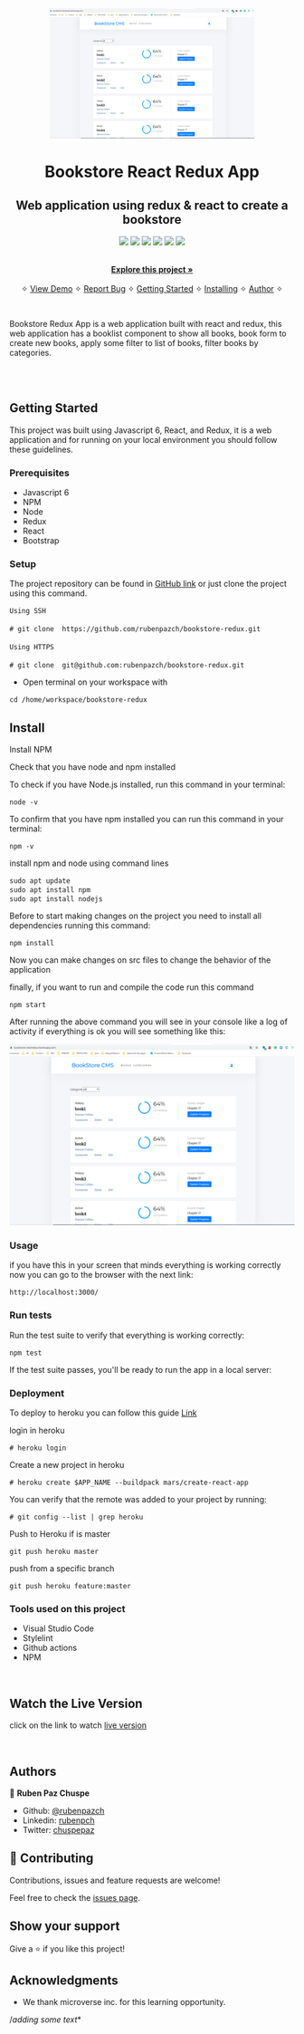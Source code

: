 <p align="center">
    <img src="./print.png"
        height="230">
</p>

<p align="center">
    <h1 align="center"> Bookstore React Redux App  </h1>    
</p>

<p align="center">
    <h2 align="center"> Web application using redux & react to create a bookstore</h2>    
</p>

<p align="center">
    <a href="https://img.shields.io/badge/Microverse-blueviolet" alt="Contributors">
        <img src="https://img.shields.io/badge/Microverse-blueviolet" /></a>
    <a href="https://www.w3schools.com/js/js_es6.asp" alt="JavaScript">
        <img src="https://img.shields.io/badge/JavaScript-6.0.0-yellowgreen" /></a>
    <a href="https://reactjs.org/" alt="React">
        <img src="https://img.shields.io/badge/React-built-orange" /></a>
    <a href="https://nodejs.org/es/" alt="Node">
        <img src="https://img.shields.io/badge/Node.js-Built-green" /></a>
    <a href="https://redux.js.org/" alt="Redux">
        <img src="https://img.shields.io/badge/Redux-built-lightgrey" /></a>  
    <a href="https://www.heroku.com/" alt="Heroku">
        <img src="https://img.shields.io/badge/Heroku-published-lightgrey" /></a>
</p>



  <p align="center">    
    <br />
    <a href="https://github.com/rubenpazch/bookstore-redux"><strong>Explore this project »</strong></a>
    <br />
    <br />&#10023;
    <a href="https://bookstore-reactredux.herokuapp.com/">View Demo</a>   &#10023;  
    <a href="https://github.com/rubenpazch/bookstore-redux/issues">Report Bug</a> &#10023;
    <a href="#Getting-Started">Getting Started</a> &#10023; 
    <a href="#Install">Installing</a> &#10023;    
    <a href="#Authors">Author</a> &#10023;
  </p>



<br/>

Bookstore Redux App is a web application built with react and redux, this web application has a booklist component to show all books, book form to create new books, apply some filter to list of books, filter books by categories.

<br/>
<!--- 
<img src="./gifPreview.gif" width="100%"/>
-->
<br/>

## Getting Started

This project was built using Javascript 6, React, and Redux, it is a web application and for running on your local environment you should follow these guidelines.


### Prerequisites

- Javascript 6
- NPM
- Node
- Redux
- React
- Bootstrap

### Setup

The project repository can be found in [GitHub link](https://github.com/rubenpazch/bookstore-redux/) or just clone the project using this command. 


```
Using SSH 

# git clone  https://github.com/rubenpazch/bookstore-redux.git

Using HTTPS

# git clone  git@github.com:rubenpazch/bookstore-redux.git

```

+ Open terminal on your workspace with

```
cd /home/workspace/bookstore-redux
```



## Install


Install NPM

Check that you have node and npm installed

To check if you have Node.js installed, run this command in your terminal:


```
node -v
```

To confirm that you have npm installed you can run this command in your terminal:


```
npm -v
```

install  npm and node  using command lines


```
sudo apt update
sudo apt install npm
sudo apt install nodejs
```

Before to start making changes on the project you need to install all dependencies running this command:

```
npm install
```


Now you can make changes on src files to change the behavior of the application

finally, if you want to run and compile the code run this command

```
npm start
```

After running the above command you will see in your console like a log of activity if everything is ok you will see something like this:

![screenshot](./print.png)



### Usage

if you have this in your screen that minds everything is working correctly now you can go to the browser with the next link:

```
http://localhost:3000/
```


### Run tests

Run the test suite to verify that everything is working correctly:

```
npm test
```

If the test suite passes, you'll be ready to run the app in a local server:


### Deployment

To deploy to heroku you can follow this guide [Link](https://github.com/mars/create-react-app-buildpack) 

login in heroku 

```
# heroku login
```

Create a new project in heroku

```
# heroku create $APP_NAME --buildpack mars/create-react-app
```

You can verify that the remote was added to your project by running:
```
# git config --list | grep heroku
```

Push to Heroku if is master

```
git push heroku master
```

push from a specific branch

```
git push heroku feature:master
```

### Tools used on this project

- Visual Studio Code
- Stylelint
- Github actions
- NPM



<br/>


## Watch the Live Version


click on the link to watch [live version](https://bookstore-reactredux.herokuapp.com/)

<br/>













## Authors


👤 **Ruben Paz Chuspe**

- Github: [@rubenpazch](https://github.com/rubenpazch)
- Linkedin: [rubenpch](https://www.linkedin.com/in/rubenpch/)
- Twitter: [chuspepaz](https://twitter.com/ChuspePaz)


## 🤝 Contributing

Contributions, issues and feature requests are welcome!

Feel free to check the [issues page](issues/).

## Show your support

Give a ⭐️ if you like this project!

## Acknowledgments

- We thank microverse inc. for this learning opportunity.



/*adding some text**